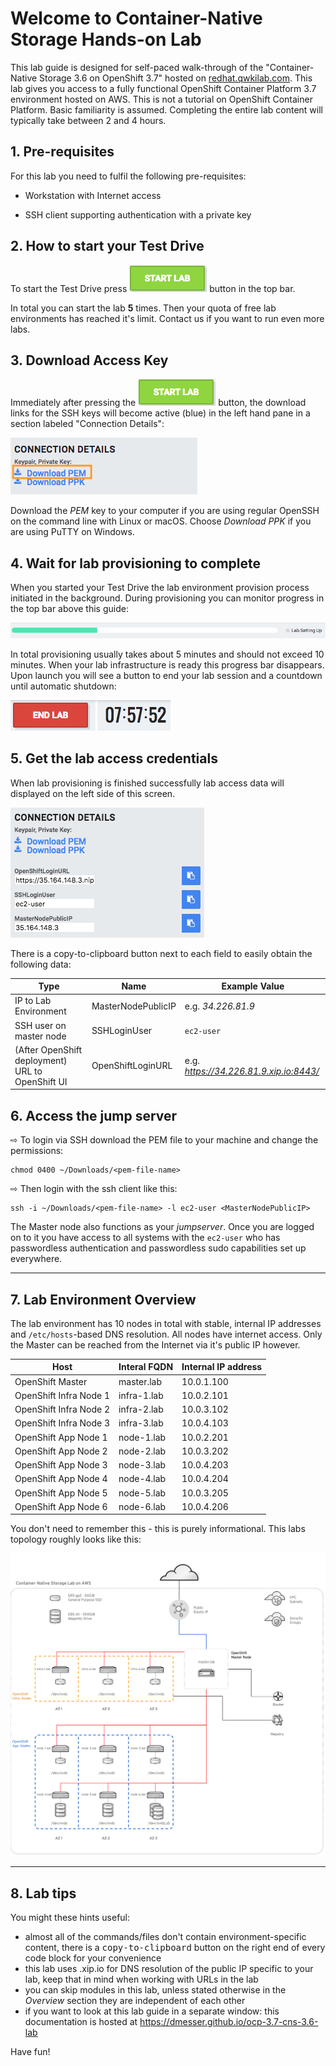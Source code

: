 # Welcome to Container-Native Storage Hands-on Lab

This lab guide is designed for self-paced walk-through of the "Container-Native Storage 3.6 on OpenShift 3.7" hosted on [redhat.qwkilab.com](https://redhat.qwiklab.com). This lab gives you access to a fully functional OpenShift Container Platform 3.7 environment hosted on AWS.
This is not a tutorial on OpenShift Container Platform. Basic familiarity is assumed.
Completing the entire lab content will typically take between 2 and 4 hours.


## 1. Pre-requisites

For this lab you need to fulfil the following pre-requisites:

- Workstation with Internet access

- SSH client supporting authentication with a private key

## 2. How to start your Test Drive

To start the Test Drive press ![START button](img/qwiklab-start-button.png) button in the top bar.

In total you can start the lab **5** times. Then your quota of free lab environments has reached it's limit. Contact us if you want to run even more labs.

## 3. Download Access Key

Immediately after pressing the ![START button](img/qwiklab-start-button.png) button, the download links for the SSH keys will become active (blue) in the left hand pane in a section labeled "Connection Details":

![Download SSH access keys](img/qwiklab-pem-key.png)

Download the *PEM* key to your computer if you are using regular OpenSSH on the command line with Linux or macOS. Choose *Download PPK* if you are using PuTTY on Windows.

## 4. Wait for lab provisioning to complete

When you started your Test Drive the lab environment provision process initiated in the background. During provisioning you can monitor progress in the top bar above this guide:

![Monitoring Lab Provisioning Progress](img/qwiklab-progress-bar.png)

In total provisioning usually takes about 5 minutes and should not exceed 10 minutes.
When your lab infrastructure is ready this progress bar disappears. Upon launch you will see a button to end your lab session and a countdown until automatic shutdown:

![Lab timer](img/qwiklab-end-button.png)

## 5. Get the lab access credentials

When lab provisioning is finished successfully lab access data will displayed on the left side of this screen.

![Lab info](img/qwiklab-lab-details.png)

There is a copy-to-clipboard button next to each field to easily obtain the following data:

|Type | Name | Example Value |
|------------| -------- |-------- |
|IP to Lab Environment | MasterNodePublicIP |e.g. *34.226.81.9* |
|SSH user on master node | SSHLoginUser | `ec2-user` |
|(After OpenShift deployment) URL to OpenShift UI| OpenShiftLoginURL |e.g. *https://34.226.81.9.xip.io:8443/* |

## 6. Access the jump server

&#8680; To login via SSH download the PEM file to your machine and change the permissions:

    chmod 0400 ~/Downloads/<pem-file-name>

&#8680; Then login with the ssh client like this:

    ssh -i ~/Downloads/<pem-file-name> -l ec2-user <MasterNodePublicIP>

The Master node also functions as your *jumpserver*. Once you are logged on to it you have access to all systems with the `ec2-user` who has passwordless authentication and passwordless sudo capabilities set up everywhere.

---

## 7. Lab Environment Overview

The lab environment has 10 nodes in total with stable, internal IP addresses and `/etc/hosts`-based DNS resolution. All nodes have internet access. Only the Master can be reached from the Internet via it's public IP however.

|Host | Interal FQDN | Internal IP address |
|------------| -------- |-------- |
|OpenShift Master| master.lab | 10.0.1.100 |
|OpenShift Infra Node 1| infra-1.lab | 10.0.2.101 |
|OpenShift Infra Node 2| infra-2.lab | 10.0.3.102 |
|OpenShift Infra Node 3| infra-3.lab | 10.0.4.103 |
|OpenShift App Node 1| node-1.lab | 10.0.2.201 |
|OpenShift App Node 2| node-2.lab | 10.0.3.202 |
|OpenShift App Node 3| node-3.lab | 10.0.4.203 |
|OpenShift App Node 4| node-4.lab | 10.0.4.204 |
|OpenShift App Node 5| node-5.lab | 10.0.3.205 |
|OpenShift App Node 6| node-6.lab | 10.0.4.206 |

You don't need to remember this - this is purely informational.
This labs topology roughly looks like this:

[![CNS Lab Infrastructure](img/cns_infrastructure_aws.svg)](img/cns_infrastructure_aws.svg)

---

## 8. Lab tips

You might these hints useful:

- almost all of the commands/files don't contain environment-specific content, there is a <kbd>copy-to-clipboard</kbd> button on the right end of every code block for your convenience
- this lab uses .xip.io for DNS resolution of the public IP specific to your lab, keep that in mind when working with URLs in the lab
- you can skip modules in this lab, unless stated otherwise in the *Overview* section they are independent of each other
- if you want to look at this lab guide in a separate window: this documentation is hosted at <a href="https://dmesser.github.io/ocp-3.7-cns-3.6-lab/" target="_blank">https://dmesser.github.io/ocp-3.7-cns-3.6-lab</a>

Have fun!
